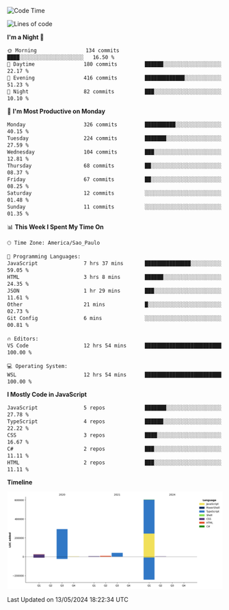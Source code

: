 <!--START_SECTION:waka-->
![Code Time](http://img.shields.io/badge/Code%20Time-2%2C488%20hrs%2048%20mins-blue)

![Lines of code](https://img.shields.io/badge/From%20Hello%20World%20I%27ve%20Written-977.2%20thousand%20lines%20of%20code-blue)

**I'm a Night 🦉** 

```text
🌞 Morning                134 commits         ████░░░░░░░░░░░░░░░░░░░░░   16.50 % 
🌆 Daytime                180 commits         ██████░░░░░░░░░░░░░░░░░░░   22.17 % 
🌃 Evening                416 commits         █████████████░░░░░░░░░░░░   51.23 % 
🌙 Night                  82 commits          ███░░░░░░░░░░░░░░░░░░░░░░   10.10 % 
```
📅 **I'm Most Productive on Monday** 

```text
Monday                   326 commits         ██████████░░░░░░░░░░░░░░░   40.15 % 
Tuesday                  224 commits         ███████░░░░░░░░░░░░░░░░░░   27.59 % 
Wednesday                104 commits         ███░░░░░░░░░░░░░░░░░░░░░░   12.81 % 
Thursday                 68 commits          ██░░░░░░░░░░░░░░░░░░░░░░░   08.37 % 
Friday                   67 commits          ██░░░░░░░░░░░░░░░░░░░░░░░   08.25 % 
Saturday                 12 commits          ░░░░░░░░░░░░░░░░░░░░░░░░░   01.48 % 
Sunday                   11 commits          ░░░░░░░░░░░░░░░░░░░░░░░░░   01.35 % 
```


📊 **This Week I Spent My Time On** 

```text
🕑︎ Time Zone: America/Sao_Paulo

💬 Programming Languages: 
JavaScript               7 hrs 37 mins       ███████████████░░░░░░░░░░   59.05 % 
HTML                     3 hrs 8 mins        ██████░░░░░░░░░░░░░░░░░░░   24.35 % 
JSON                     1 hr 29 mins        ███░░░░░░░░░░░░░░░░░░░░░░   11.61 % 
Other                    21 mins             █░░░░░░░░░░░░░░░░░░░░░░░░   02.73 % 
Git Config               6 mins              ░░░░░░░░░░░░░░░░░░░░░░░░░   00.81 % 

🔥 Editors: 
VS Code                  12 hrs 54 mins      █████████████████████████   100.00 % 

💻 Operating System: 
WSL                      12 hrs 54 mins      █████████████████████████   100.00 % 
```

**I Mostly Code in JavaScript** 

```text
JavaScript               5 repos             ███████░░░░░░░░░░░░░░░░░░   27.78 % 
TypeScript               4 repos             ██████░░░░░░░░░░░░░░░░░░░   22.22 % 
CSS                      3 repos             ████░░░░░░░░░░░░░░░░░░░░░   16.67 % 
C#                       2 repos             ███░░░░░░░░░░░░░░░░░░░░░░   11.11 % 
HTML                     2 repos             ███░░░░░░░░░░░░░░░░░░░░░░   11.11 % 
```



**Timeline**

![Lines of Code chart](https://raw.githubusercontent.com/jonhoffmam/jonhoffmam/master/assets/bar_graph.png)


 Last Updated on 13/05/2024 18:22:34 UTC
<!--END_SECTION:waka-->
